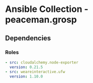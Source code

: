 # Ansible Collection - peaceman.grosp

## Dependencies
### Roles
```yaml
- src: cloudalchemy.node-exporter
  version: 0.21.5
- src: weareinteractive.ufw
  version: 1.10.0
```

